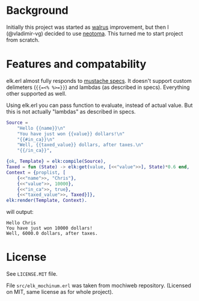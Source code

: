 # Background

Initially this project was started as [walrus](https://github.com/devinus/walrus)
improvement, but then I (@vladimir-vg) decided to use [neotoma](https://github.com/seancribbs/neotoma).
This turned me to start project from scratch.

# Features and compatability

elk.erl almost fully responds to [mustache specs](https://github.com/mustache/spec).
It doesn't support custom delimeters (`{{=<% %>=}}`) and lambdas (as described in specs).
Everything other supported as well.

Using elk.erl you can pass function to evaluate, instead of actual value.
But this is not actually "lambdas" as described in specs.

```erlang
Source =
    "Hello {{name}}\n"
    "You have just won {{value}} dollars!\n"
    "{{#in_ca}}\n"
    "Well, {{taxed_value}} dollars, after taxes.\n"
    "{{/in_ca}}",

{ok, Template} = elk:compile(Source),
Taxed = fun (State) -> elk:get(value, [<<"value">>], State)*0.6 end,
Context = {proplist, [
    {<<"name">>, "Chris"},
    {<<"value">>, 10000},
    {<<"in_ca">>, true},
    {<<"taxed_value">>, Taxed}]},
elk:render(Template, Context).
```

will output:

```
Hello Chris
You have just won 10000 dollars!
Well, 6000.0 dollars, after taxes.
```

# License

See `LICENSE.MIT` file.

File `src/elk_mochinum.erl` was taken from mochiweb repository.
(Licensed on MIT, same license as for whole project).